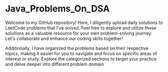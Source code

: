 # Java_Problems_On_DSA
 
Welcome to my GitHub repository! Here, I diligently upload daily solutions to LeetCode problems that I've solved. Feel free to explore and utilize these solutions as a valuable resource for your own problem-solving journey. Let's collaborate and enhance our coding skills together!

Additionally, I have organized the problems based on their respective topics, making it easier for you to navigate and focus on specific areas of interest or study. Explore the categorized sections to target your practice and delve deeper into different problem domain
